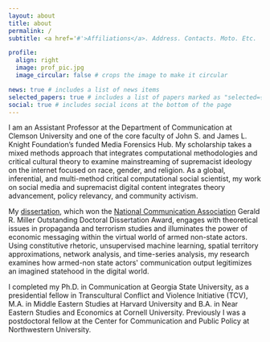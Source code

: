 ```yaml
---
layout: about
title: about
permalink: /
subtitle: <a href='#'>Affiliations</a>. Address. Contacts. Moto. Etc.

profile:
  align: right
  image: prof_pic.jpg
  image_circular: false # crops the image to make it circular

news: true # includes a list of news items
selected_papers: true # includes a list of papers marked as "selected={true}"
social: true # includes social icons at the bottom of the page
---
```


I am an Assistant Professor at the Department of Communication at Clemson University and one of the core faculty of John S. and James L. Knight Foundation’s funded Media Forensics Hub. My scholarship takes a mixed methods approach that integrates computational methodologies and critical cultural theory to examine mainstreaming of supremacist ideology on the internet focused on race, gender, and religion. As a global, inferential, and multi-method critical computational social scientist, my work on social media and supremacist digital content integrates theory advancement, policy relevancy, and community activism. 


My [dissertation](https://scholarworks.gsu.edu/communication_diss/102/), which won the [National Communication Association](https://www.natcom.org/awards/2022-nca-award-winners) Gerald R. Miller Outstanding Doctoral Dissertation Award, engages with theoretical issues in propaganda and terrorism studies and illuminates the power of economic messaging within the virtual world of armed non-state actors. Using constitutive rhetoric, unsupervised machine learning, spatial territory approximations, network analysis, and time-series analysis, my research examines how armed-non state actors' communication output legitimizes an imagined statehood in the digital world. 

I completed my Ph.D. in Communication at Georgia State University, as a presidential fellow in Transcultural Conflict and Violence Initiative (TCV), M.A. in Middle Eastern Studies at Harvard University and B.A. in Near Eastern Studies and Economics at Cornell University.  Previously I was a postdoctoral fellow at the Center for Communication and Public Policy at Northwestern University.
